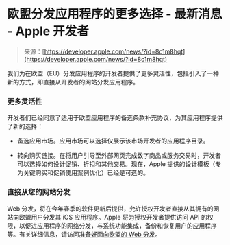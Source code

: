 <!--yml

类别：未分类

日期：2024-05-27 14:52:27

-->

# 欧盟分发应用程序的更多选择 - 最新消息 - Apple 开发者

> 来源：[https://developer.apple.com/news/?id=8c1m8hqt](https://developer.apple.com/news/?id=8c1m8hqt)

我们为在欧盟（EU）分发应用程序的开发者提供了更多灵活性，包括引入了一种新的方式，即直接从开发者的网站分发应用程序。

### 更多灵活性

开发者们已经同意了适用于欧盟应用程序的备选条款补充协议，为其应用程序提供了新的选择：

+   备选应用市场。应用市场可以选择仅展示该市场开发者的应用程序目录。

+   转向购买链接。在将用户引导至外部网页完成数字商品或服务交易时，开发者可以选择如何设计促销、折扣和其他交易。现在，Apple 提供的设计模板（专为关键购买和促销使用案例优化）已经是可选的。

### 直接从您的网站分发

Web 分发，将在今年春季的软件更新后提供，允许授权开发者直接从其拥有的网站向欧盟用户分发其 iOS 应用程序。Apple 将为授权开发者提供访问 API 的权限，以促进应用程序的网络分发，与系统功能集成，备份和恢复用户的应用程序等。有关详细信息，请访问[准备好面向欧盟的 Web 分发](https://developer.apple.com/support/web-distribution-eu/)。
